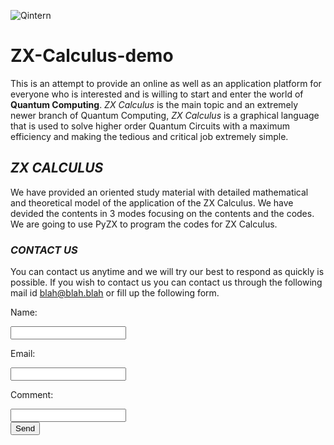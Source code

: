![Qintern](https://qworld.net/wp-content/uploads/2021/04/top_QIntern2021.jpg)
# ZX-Calculus-demo
This is an attempt to provide an online as well as an application platform for everyone who is interested and is willing to start and enter the world of **Quantum Computing**. *ZX Calculus* is the main topic and an extremely newer branch of Quantum Computing, *ZX Calculus* is a graphical language that is used to solve higher order Quantum Circuits with a maximum efficiency and making the tedious and critical job extremely simple. 

## *ZX CALCULUS*
We have provided an oriented study material with detailed mathematical and theoretical model of the application of the ZX Calculus. We have devided the contents in 3 modes focusing on the contents and the codes. We are going to use PyZX to program the codes for ZX Calculus. 

### *CONTACT US*
You can contact us anytime and we will try our best to respond as quickly is possible. If you wish to contact us you can contact us through the following mail id blah@blah.blah or fill up the following form. 

<html>
  <body>
    <form action = "//formspree.io/subhojith90@gmail.com"
         method = "POST">
      <p>Name: </p><input type = "text" name="name"><br />
      <p>Email: </p><input type="email" name="_replyto"><br/>
      <p>Comment: </p><input type = "text" name="comment"><br/>
      <input type = "submit" value="Send">
      
</form>
  </body>
</html>
